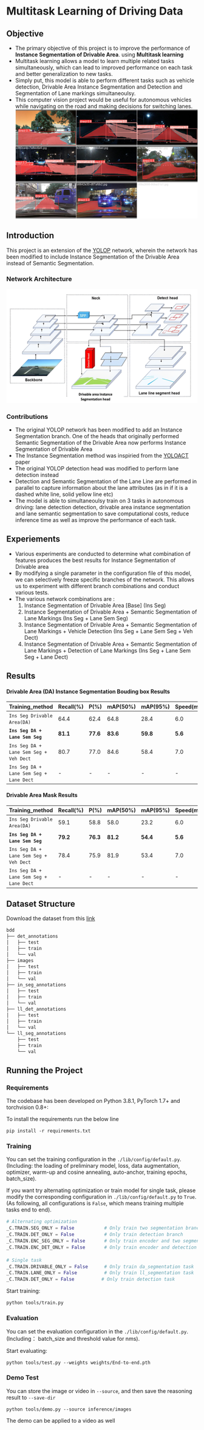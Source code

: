 <div align="left">  

# Multitask Learning of Driving Data

## Objective 
- The primary objective of this project is to improve the performance of <b>Instance Segmentation of Drivable Area</b>. using <b>Multitask learning</b><br/>
- Multitask learning allows a model to learn multiple related tasks simultaneously, which can lead to improved performance on each task and better generalization to new tasks.
- Simply put, this model is able to perform different tasks such as vehicle detection, Drivable Area Instance Segmentation and Detection and Segmentation of Lane markings simultaneoulsy.<br/>
- This computer vision project would be useful for autonomous vehicles while navigating on the road and making decisions for switching lanes.
![output](output/Ins+vehicle_det+lane_seg.jpg)

## Introduction
 This project is an extension of the [YOLOP](https://github.com/hustvl/YOLOP) network, wherein the network has been modified to include Instance Segmentation of the Drivable Area instead of Semantic Segmentation.

### Network Architecture 
![network](output/network.png)

### Contributions
- The original YOLOP network has been modified to add an Instance Segmentation branch. One of the heads that originally performed Semantic Segmentation of the Drivable Area now performs Instance Segmentation of Drivable Area
- The Instance Segmentation method was inspiried from the [YOLOACT](arXiv:1904.02689 ) paper
- The original YOLOP detection head was modified to perform lane detection instead
- Detection and Semantic Segmentation of the Lane Line are performed in parallel to capture information about the lane attributes (as in if it is a dashed white line, solid yellow line etc)
- The model is able to simultaneoulsy train on 3 tasks  in autonomous driving: lane detection detection, drivable area instance segmentation and lane semantic segmentation to save computational costs, reduce inference time as well as improve the performance of each task. 

## Experiements
- Various experiments are conducted to determine what combination of features produces the best results for Instance Segmentation of Drivable area
- By modifying a single parameter in the configuration file of this model, we can selectively freeze specific branches of the network. This allows us to experiment with different branch combinations and conduct various tests.
- The various network combinations are :
    1. Instance Segmentation of Drivable Area [Base] (Ins Seg)
    1. Instance Segmentation of Drivable Area + Semantic Segmentation of Lane Markings (Ins Seg + Lane Sem Seg)
    1. Instance Segmentation of Drivable Area + Semantic Segmentation of Lane Markings + Vehicle Detection (Ins Seg + Lane Sem Seg + Veh Dect)
    1. Instance Segmentation of Drivable Area + Semantic Segmentation of Lane Markings + Detection of Lane Markings (Ins Seg + Lane Sem Seg + Lane Dect)

## Results

#### Drivable Area (DA) Instance Segmentation Bouding box Results

| Training_method                      | Recall(%) |  P(%) | mAP(50%)| mAP(95%) | Speed(ms/frame) |
| ---------------                      | --------- | ----- | ------- | ---------| --------------- |
| `Ins Seg Drivable Area(DA)`          | 64.4      | 62.4  | 64.8    | 28.4     | 6.0             |
| **`Ins Seg DA + Lane Sem Seg`**         | **81.1**  |**77.6**|**83.6** |**59.8**| **5.6**     |
| `Ins Seg DA + Lane Sem Seg + Veh Dect`  | 80.7      | 77.0  | 84.6    | 58.4     | 7.0             |
| `Ins Seg DA + Lane Sem Seg + Lane Dect` | -         | -     | -       | -        | -               |

#### Drivable Area Mask Results

| Training_method                      | Recall(%) |  P(%) | mAP(50%)| mAP(95%) | Speed(ms/frame) |
| ---------------                      | --------- | ----- | ------- | ---------| --------------- |
| `Ins Seg Drivable Area(DA)`          | 59.1      | 58.8  | 58.0    | 23.2     | 6.0             |
| **`Ins Seg DA + Lane Sem Seg`**         |**79.2**   |**76.3**|**81.2**|**54.4**  |**5.6**          |
| `Ins Seg DA + Lane Sem Seg + Veh Dect`  | 78.4      | 75.9  | 81.9    | 53.4     | 7.0             |
| `Ins Seg DA + Lane Sem Seg + Lane Dect` | -         | -     | -       | -        | -               |


## Dataset Structure
Download the dataset from this [link]()

```
bdd
├── det_annotations
│   ├── test
│   ├── train
│   └── val
├── images
│   ├── test
│   ├── train
│   └── val
├── in_seg_annotations
│   ├── test
│   ├── train
│   └── val
├── ll_det_annotations
│   ├── test
│   ├── train
│   └── val
└── ll_seg_annotations
    ├── test
    ├── train
    └── val
```

## Running the Project

### Requirements
The codebase has been developed on Python 3.8.1, PyTorch 1.7+ and torchvision 0.8+:

To install the requirements run the below line
```setup
pip install -r requirements.txt
```

### Training

You can set the training configuration in the `./lib/config/default.py`. (Including:  the loading of preliminary model,  loss,  data augmentation, optimizer, warm-up and cosine annealing, auto-anchor, training epochs, batch_size).

If you want try alternating optimization or train model for single task, please modify the corresponding configuration in `./lib/config/default.py` to `True`. (As following, all configurations is `False`, which means training multiple tasks end to end).

```python
# Alternating optimization
_C.TRAIN.SEG_ONLY = False           # Only train two segmentation branchs
_C.TRAIN.DET_ONLY = False           # Only train detection branch
_C.TRAIN.ENC_SEG_ONLY = False       # Only train encoder and two segmentation branchs
_C.TRAIN.ENC_DET_ONLY = False       # Only train encoder and detection branch

# Single task 
_C.TRAIN.DRIVABLE_ONLY = False      # Only train da_segmentation task
_C.TRAIN.LANE_ONLY = False          # Only train ll_segmentation task
_C.TRAIN.DET_ONLY = False          # Only train detection task
```

Start training:

```shell
python tools/train.py
```



### Evaluation

You can set the evaluation configuration in the `./lib/config/default.py`. (Including： batch_size and threshold value for nms).

Start evaluating:

```shell
python tools/test.py --weights weights/End-to-end.pth
```



### Demo Test

You can store the image or video in `--source`, and then save the reasoning result to `--save-dir`

```shell
python tools/demo.py --source inference/images
```
The demo can be applied to a video as well




